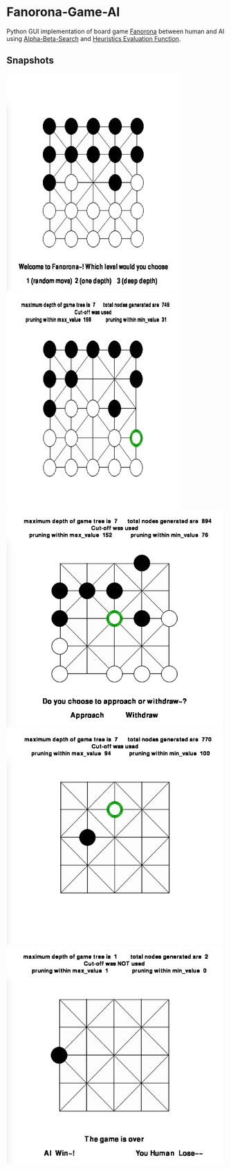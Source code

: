 # Fanorona-Game-AI
Python GUI implementation of board game [Fanorona](http://en.wikipedia.org/wiki/Fanorona) between human and AI using [Alpha-Beta-Search](http://en.wikipedia.org/wiki/Alpha%E2%80%93beta_pruning) and [Heuristics Evaluation Function](http://en.wikipedia.org/wiki/Heuristic_%28computer_science%29).

## Snapshots
<img src="./snapshots/1.png" width="400px" height="500px" />
<img src="./snapshots/1-5.png" width="400px" height="500px" />
<img src="./snapshots/2.png" width="500px" height="500px" />
<img src="./snapshots/3.png" width="500px" height="500px" />
<img src="./snapshots/4.png" width="500px" height="500px" />
